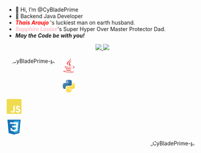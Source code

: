 ##
- 👋 Hi, I’m @CyBladePrime
- 👀 Backend Java Developer
- **_<span style="color: red;"> Thais Araujo </span>_** 's luckiest man on earth husband.
- **_<span style="color: pink;"> Sapphire Louise</span>_**'s Super Hyper Over Master Protector Dad.
- _**May the Code be with you!**_

<div align="center">
  <a href="https://github.com/CyBladePrime">
    
  <img height="160em" src="https://github-readme-stats.vercel.app/api?username=CyBladePrime&show_icons=true&theme=github_dark&include_all_commits=true&count_private=true"/>
    
  <img height="160em" src="https://github-readme-stats.vercel.app/api/top-langs/?username=CyBladePrime&layout=compact&langs_count=7&theme=github_dark"/>
    
</div>
  
  
<div style="display: inline_block"><br>
   <img align="left" alt="CyBladePrime-pic2" height="100" style="border-radius:50px;" 
 src="https://acropolium.com/img/articles/baas-use-cases/img01.jpg">
  <img align="center" alt="CyBladePrime-Java" height="40" width="40" 
    src="https://raw.githubusercontent.com/devicons/devicon/master/icons/java/java-plain.svg">
  
  <img align="center" alt="CyBladePrime-Python" height="40" width="40" 
    src="https://raw.githubusercontent.com/devicons/devicon/master/icons/python/python-original.svg">


  <img align="center" alt="CyBladePrime-Js" height="40" width="40" 
    src="https://raw.githubusercontent.com/devicons/devicon/master/icons/javascript/javascript-plain.svg">
  
  <img align="center" alt="CyBladePrime-CSS" height="40" width="40" 
    src="https://raw.githubusercontent.com/devicons/devicon/master/icons/css3/css3-original.svg">
    
  <!---
  
  <img align="center" alt="CyBladePrime-Ts" height="30" width="40" src="https://raw.githubusercontent.com/devicons/devicon/master/icons/typescript/typescript-plain.svg">
  <img align="center" alt="CyBladePrime-React" height="30" width="40" src="https://raw.githubusercontent.com/devicons/devicon/master/icons/react/react-original.svg">
  <img align="center" alt="CyBladePrime-HTML" height="30" width="40" src="https://raw.githubusercontent.com/devicons/devicon/master/icons/html5/html5-original.svg">
  
  <img align="center" alt="CyBladePrime-Python" height="30" width="40" src="https://raw.githubusercontent.com/devicons/devicon/master/icons/python/python-original.svg">
  <img align="center" alt="CyBladePrime-Csharp" height="30" width="40" src="https://raw.githubusercontent.com/devicons/devicon/master/icons/csharp/csharp-original.svg">
--->
  <img align="right" alt="CyBladePrime-pic" height="75" style="border-radius:50px;" 
 src="https://marquesfernandes.com/wp-content/uploads/2020/08/maximilian-weisbecker-1td5Iq5IvNc-unsplash.jpg">
</div>
  
  
 
<!---
CyBladePrime/CyBladePrime is a ✨ special ✨ repository because its `README.md` (this file) appears on your GitHub profile.
You can click the Preview link to take a look at your changes.
--->
